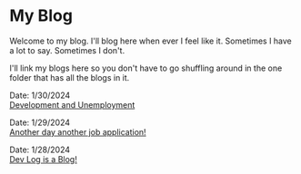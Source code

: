 # My Blog

Welcome to my blog. I'll blog here when ever I feel like it. Sometimes I have a lot to say. Sometimes I don't.

I'll link my blogs here so you don't have to go shuffling around in the one folder that has all the blogs in it.

Date: 1/30/2024<br>
[Development and Unemployment](blogsByDate/blog-30Jan2024.md)

Date: 1/29/2024<br>
[Another day another job application!](blogsByDate/blog-29Jan2024.md)

Date: 1/28/2024<br>
[Dev Log is a Blog!](blogsByDate/blog-28Jan2024.md)
